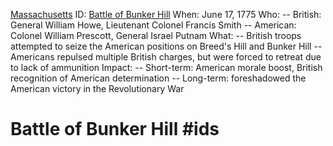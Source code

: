  [Massachusetts](./../massachusetts/)
ID: [Battle of Bunker Hill](./../battle-of-bunker-hill/)
When: June 17, 1775
Who:
-- British: General William Howe, Lieutenant Colonel Francis Smith
-- American: Colonel William Prescott, General Israel Putnam
What:
-- British troops attempted to seize the American positions on Breed's Hill and Bunker Hill
-- Americans repulsed multiple British charges, but were forced to retreat due to lack of ammunition
Impact:
-- Short-term: American morale boost, British recognition of American determination
-- Long-term: foreshadowed the American victory in the Revolutionary War
# Battle of Bunker Hill #ids